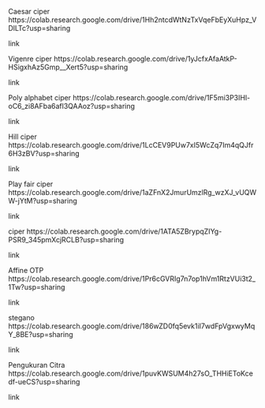 <P>Caesar ciper https://colab.research.google.com/drive/1Hh2ntcdWtNzTxVqeFbEyXuHpz_VDlLTc?usp=sharing<p/>link
<p>Vigenre ciper https://colab.research.google.com/drive/1yJcfxAfaAtkP-HSigxhAz5Gmp__Xert5?usp=sharing<p/>link
<p>Poly alphabet ciper https://colab.research.google.com/drive/1F5mi3P3IHl-oC6_zi8AFba6afl3QAAoz?usp=sharing</p>link
<p>Hill ciper https://colab.research.google.com/drive/1LcCEV9PUw7xI5WcZq7Im4qQJfr6H3zBV?usp=sharing</p>link
<p>Play fair ciper https://colab.research.google.com/drive/1aZFnX2JmurUmzlRg_wzXJ_vUQWW-jYtM?usp=sharing</p>link
<p>ciper https://colab.research.google.com/drive/1ATA5ZBrypqZIYg-PSR9_345pmXcjRCLB?usp=sharing</p>link
<p>Affine OTP https://colab.research.google.com/drive/1Pr6cGVRIg7n7op1hVm1RtzVUi3t2_1Tw?usp=sharing</p>link
<P>stegano https://colab.research.google.com/drive/186wZD0fq5evk1iI7wdFpVgxwyMqY_8BE?usp=sharing</P>link
<p>Pengukuran Citra https://colab.research.google.com/drive/1puvKWSUM4h27sO_THHiEToKcedf-ueCS?usp=sharing</p>link
